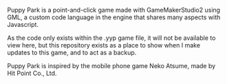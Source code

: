 Puppy Park is a point-and-click game made with GameMakerStudio2 using GML, a custom code language in the engine that shares many aspects with Javascript.

As the code only exists within the .yyp game file, it will not be available to view here, but this repository exists as a place to show when I make updates to this game, and to act as a backup. 

Puppy Park is inspired by the mobile phone game Neko Atsume, made by Hit Point Co., Ltd.
